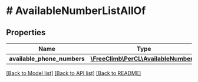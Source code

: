 # # AvailableNumberListAllOf

## Properties

Name | Type | Description | Notes
------------ | ------------- | ------------- | -------------
**available_phone_numbers** | [**\FreeClimb\PerCL\AvailableNumber[]**](AvailableNumber.md) |  | [optional] 

[[Back to Model list]](../../README.md#documentation-for-models) [[Back to API list]](../../README.md#documentation-for-api-endpoints) [[Back to README]](../../README.md)


